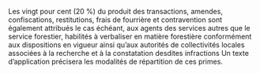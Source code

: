 Les vingt pour cent (20 %) du produit des transactions, amendes, confiscations, restitutions, frais de fourrière et contravention sont également attribués le cas échéant, aux agents des services autres que le service forestier, habilités à verbaliser en matière forestière conformément aux dispositions en vigueur ainsi qu’aux autorités de collectivités locales associées à la recherche et à la constatation desdites infractions
Un texte d’application précisera les modalités de répartition de ces primes.